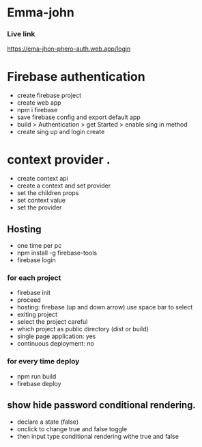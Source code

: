 # Emma-john

### Live link

<a>https://ema-jhon-phero-auth.web.app/login</a>

# Firebase authentication

- create firebase project
- create web app
- npm i firebase
- save firebase config and export default app
- build > Authentication > get Started > enable sing in method
- create sing up and login create

# context provider .

- create context api
- create a context and set provider
- set the children props
- set context value
- set the provider

## Hosting

- one time per pc
- npm install -g firebase-tools
- firebase login

### for each project

- firebase init
- proceed
- hosting: firebase (up and down arrow) use space bar to select
- exiting project
- select the project careful
- which project as public directory (dist or build)
- single page application: yes
- continuous deployment: no

### for every time deploy

- npm run build
- firebase deploy

## show hide password conditional rendering.

- declare a state (false)
- onclick to change true and false toggle
- then input type conditional rendering withe true and false
